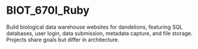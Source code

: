 # BIOT_670I_Ruby
Build biological data warehouse websites for dandelions, featuring SQL databases, user login, data submission, metadata capture, and file storage. Projects share goals but differ in architecture.
